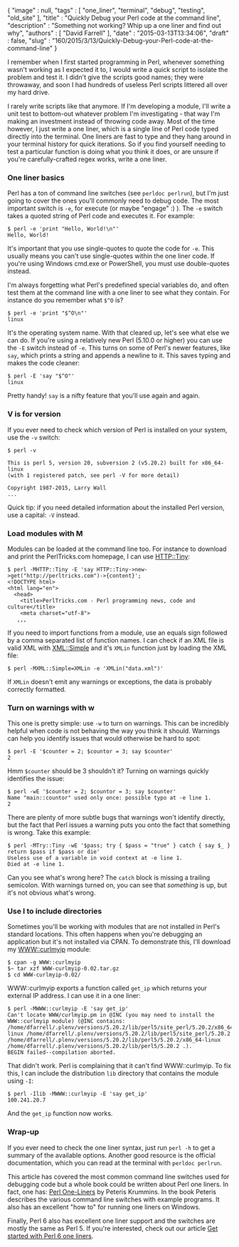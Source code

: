 {
   "image" : null,
   "tags" : [
      "one_liner",
      "terminal",
      "debug",
      "testing",
      "old_site"
   ],
   "title" : "Quickly Debug your Perl code at the command line",
   "description" : "Something not working? Whip up a one liner and find out why",
   "authors" : [
      "David Farrell"
   ],
   "date" : "2015-03-13T13:34:06",
   "draft" : false,
   "slug" : "160/2015/3/13/Quickly-Debug-your-Perl-code-at-the-command-line"
}

I remember when I first started programming in Perl, whenever something wasn't working as I expected it to, I would write a quick script to isolate the problem and test it. I didn't give the scripts good names; they were throwaway, and soon I had hundreds of useless Perl scripts littered all over my hard drive.

I rarely write scripts like that anymore. If I'm developing a module, I'll write a unit test to bottom-out whatever problem I'm investigating - that way I'm making an investment instead of throwing code away. Most of the time however, I just write a one liner, which is a single line of Perl code typed directly into the terminal. One liners are fast to type and they hang around in your terminal history for quick iterations. So if you find yourself needing to test a particular function is doing what you think it does, or are unsure if you're carefully-crafted regex works, write a one liner.

### One liner basics

Perl has a ton of command line switches (see `perldoc perlrun`), but I'm just going to cover the ones you'll commonly need to debug code. The most important switch is `-e`, for execute (or maybe "engage" :) ). The `-e` switch takes a quoted string of Perl code and executes it. For example:

``` prettyprint
$ perl -e 'print "Hello, World!\n"'
Hello, World!
```

It's important that you use single-quotes to quote the code for `-e`. This usually means you can't use single-quotes within the one liner code. If you're using Windows cmd.exe or PowerShell, you must use double-quotes instead.

I'm always forgetting what Perl's predefined special variables do, and often test them at the command line with a one liner to see what they contain. For instance do you remember what `$^O` is?

``` prettyprint
$ perl -e 'print "$^O\n"'
linux
```

It's the operating system name. With that cleared up, let's see what else we can do. If you're using a relatively new Perl (5.10.0 or higher) you can use the `-E` switch instead of `-e`. This turns on some of Perl's newer features, like `say`, which prints a string and appends a newline to it. This saves typing and makes the code cleaner:

``` prettyprint
$ perl -E 'say "$^O"'
linux
```

Pretty handy! `say` is a nifty feature that you'll use again and again.

### V is for version

If you ever need to check which version of Perl is installed on your system, use the `-v` switch:

``` prettyprint
$ perl -v

This is perl 5, version 20, subversion 2 (v5.20.2) built for x86_64-linux
(with 1 registered patch, see perl -V for more detail)

Copyright 1987-2015, Larry Wall
...
```

Quick tip: if you need detailed information about the installed Perl version, use a capital: `-V` instead.

### Load modules with M

Modules can be loaded at the command line too. For instance to download and print the PerlTricks.com homepage, I can use [HTTP::Tiny](https://metacpan.org/pod/HTTP::Tiny):

``` prettyprint
$ perl -MHTTP::Tiny -E 'say HTTP::Tiny->new->get("http://perltricks.com")->{content}';
<!DOCTYPE html>
<html lang="en">
  <head>
    <title>PerlTricks.com - Perl programming news, code and culture</title>
    <meta charset="utf-8">
   ,,,
```

If you need to import functions from a module, use an equals sign followed by a comma separated list of function names. I can check if an XML file is valid XML with [XML::Simple](https://metacpan.org/pod/XML::Simple) and it's `XMLin` function just by loading the XML file:

``` prettyprint
$ perl -MXML::Simple=XMLin -e 'XMLin("data.xml")'
```

If `XMLin` doesn't emit any warnings or exceptions, the data is probably correctly formatted.

### Turn on warnings with w

This one is pretty simple: use `-w` to turn on warnings. This can be incredibly helpful when code is not behaving the way you think it should. Warnings can help you identify issues that would otherwise be hard to spot:

``` prettyprint
$ perl -E '$counter = 2; $countor = 3; say $counter'
2
```

Hmm `$counter` should be 3 shouldn't it? Turning on warnings quickly identifies the issue:

``` prettyprint
$ perl -wE '$counter = 2; $countor = 3; say $counter'
Name "main::countor" used only once: possible typo at -e line 1.
2
```

There are plenty of more subtle bugs that warnings won't identify directly, but the fact that Perl issues a warning puts you onto the fact that something is wrong. Take this example:

``` prettyprint
$ perl -MTry::Tiny -wE '$pass; try { $pass = "true" } catch { say $_ } return $pass if $pass or die'
Useless use of a variable in void context at -e line 1.
Died at -e line 1.
```

Can you see what's wrong here? The `catch` block is missing a trailing semicolon. With warnings turned on, you can see that *something* is up, but it's not obvious what's wrong.

### Use I to include directories

Sometimes you'll be working with modules that are not installed in Perl's standard locations. This often happens when you're debugging an application but it's not installed via CPAN. To demonstrate this, I'll download my [WWW::curlmyip](https://metacpan.org/pod/WWW::curlmyip) module:

``` prettyprint
$ cpan -g WWW::curlmyip
$~ tar xzf WWW-curlmyip-0.02.tar.gz 
$ cd WWW-curlmyip-0.02/
```

WWW::curlmyip exports a function called `get_ip` which returns your external IP address. I can use it in a one liner:

``` prettyprint
$ perl -MWWW::curlmyip -E 'say get_ip'
Can't locate WWW/curlmyip.pm in @INC (you may need to install the WWW::curlmyip module) (@INC contains: /home/dfarrell/.plenv/versions/5.20.2/lib/perl5/site_perl/5.20.2/x86_64-linux /home/dfarrell/.plenv/versions/5.20.2/lib/perl5/site_perl/5.20.2 /home/dfarrell/.plenv/versions/5.20.2/lib/perl5/5.20.2/x86_64-linux /home/dfarrell/.plenv/versions/5.20.2/lib/perl5/5.20.2 .).
BEGIN failed--compilation aborted.
```

That didn't work. Perl is complaining that it can't find WWW::curlmyip. To fix this, I can include the distribution `lib` directory that contains the module using `-I`:

``` prettyprint
$ perl -Ilib -MWWW::curlmyip -E 'say get_ip'
100.241.20.7
```

And the `get_ip` function now works.

### Wrap-up

If you ever need to check the one liner syntax, just run `perl -h` to get a summary of the available options. Another good resource is the official documentation, which you can read at the terminal with `perldoc perlrun`.

This article has covered the most common command line switches used for debugging code but a whole book could be written about Perl one liners. In fact, one has: [Perl One-Liners](http://www.catonmat.net/blog/perl-one-liners-no-starch-press/) by Peteris Krummins. In the book Peteris describes the various command line switches with example programs. It also has an excellent "how to" for running one liners on Windows.

Finally, Perl 6 also has excellent one liner support and the switches are mostly the same as Perl 5. If you're interested, check out our article [Get started with Perl 6 one liners](http://perltricks.com/article/136/2014/11/20/Get-started-with-Perl-6-one-liners).

